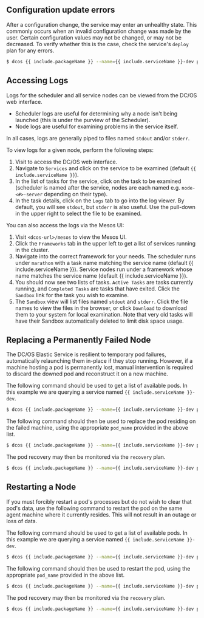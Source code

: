 ## Configuration update errors

After a configuration change, the service may enter an unhealthy state. This commonly occurs when an invalid configuration change was made by the user. Certain configuration values may not be changed, or may not be decreased. To verify whether this is the case, check the service's `deploy` plan for any errors.

```bash
$ dcos {{ include.packageName }} --name={{ include.serviceName }}-dev plan show deploy
```

## Accessing Logs

Logs for the scheduler and all service nodes can be viewed from the DC/OS web interface.

- Scheduler logs are useful for determining why a node isn't being launched (this is under the purview of the Scheduler).
- Node logs are useful for examining problems in the service itself.

In all cases, logs are generally piped to files named `stdout` and/or `stderr`.

To view logs for a given node, perform the following steps:
1. Visit <dcos-url> to access the DC/OS web interface.
1. Navigate to `Services` and click on the service to be examined (default `{{ include.serviceName }}`).
1. In the list of tasks for the service, click on the task to be examined (scheduler is named after the service, nodes are each named e.g. `node-<#>-server` depending on their type).
1. In the task details, click on the `Logs` tab to go into the log viewer. By default, you will see `stdout`, but `stderr` is also useful. Use the pull-down in the upper right to select the file to be examined.

You can also access the logs via the Mesos UI:
1. Visit `<dcos-url>/mesos` to view the Mesos UI.
1. Click the `Frameworks` tab in the upper left to get a list of services running in the cluster.
1. Navigate into the correct framework for your needs. The scheduler runs under `marathon` with a task name matching the service name (default {{ include.serviceName }}). Service nodes run under a framework whose name matches the service name (default {{ include.serviceName }}).
1. You should now see two lists of tasks. `Active Tasks` are tasks currently running, and `Completed Tasks` are tasks that have exited. Click the `Sandbox` link for the task you wish to examine.
1. The `Sandbox` view will list files named `stdout` and `stderr`. Click the file names to view the files in the browser, or click `Download` to download them to your system for local examination. Note that very old tasks will have their Sandbox automatically deleted to limit disk space usage.

## Replacing a Permanently Failed Node

The DC/OS Elastic Service is resilient to temporary pod failures, automatically relaunching them in-place if they stop running. However, if a machine hosting a pod is permanently lost, manual intervention is required to discard the downed pod and reconstruct it on a new machine.

The following command should be used to get a list of available pods. In this example we are querying a service named `{{ include.serviceName }}-dev`.

```bash
$ dcos {{ include.packageName }} --name={{ include.serviceName }}-dev pod list
```

The following command should then be used to replace the pod residing on the failed machine, using the appropriate `pod_name` provided in the above list.

```bash
$ dcos {{ include.packageName }} --name={{ include.serviceName }}-dev pod replace <pod_name>
```

The pod recovery may then be monitored via the `recovery` plan.

```bash
$ dcos {{ include.packageName }} --name={{ include.serviceName }}-dev plan show recovery
```

## Restarting a Node

If you must forcibly restart a pod's processes but do not wish to clear that pod's data, use the following command to restart the pod on the same agent machine where it currently resides. This will not result in an outage or loss of data.

The following command should be used to get a list of available pods. In this example we are querying a service named `{{ include.serviceName }}-dev`.

```bash
$ dcos {{ include.packageName }} --name={{ include.serviceName }}-dev pod list
```

The following command should then be used to restart the pod, using the appropriate `pod_name` provided in the above list.

```bash
$ dcos {{ include.packageName }} --name={{ include.serviceName }}-dev pod restart <pod_name>
```

The pod recovery may then be monitored via the `recovery` plan.

```bash
$ dcos {{ include.packageName }} --name={{ include.serviceName }}-dev plan show recovery
```
